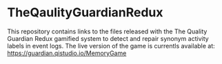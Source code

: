 # TheQaulityGuardianRedux
This repository contains links to the files released with the The Quality Guardian Redux gamified system to detect and repair synonym activity labels in event logs. The live version of the game is currentls available at: https://guardian.qistudio.io/MemoryGame

